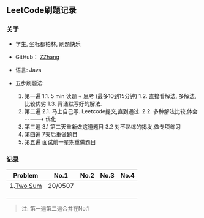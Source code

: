 ## LeetCode刷题记录

### 关于
- 学生, 坐标都柏林, 刷题快乐

- GitHub： [ZZhang](https://github.com/ZhongyanZHANG)

- 语言: Java

- 五步刷题法: 
  1. 第一遍
     1.1. 5 min 读题 + 思考 (最多10到15分钟)
     1.2. 直接看解法, 多解法,比较优劣
     1.3. 背诵默写好的解法.
  2. 第二遍
      2.1. 马上自己写. Leetcode提交,直到通过.
      2.2. 多种解法比较,体会 -----> 优化
  3. 第三遍
       3.1 第二天重新做这道题目
       3.2 对不熟练的揭发,做专项练习
  4. 第四遍 
       7天后重做题目
  5. 第五遍
       面试前一星期重做题目

### 记录
| Problem    | No.1    | No.2 | No.3 | No.4 |
| ---------- | ------- | ---- | ---- | ---- |
| 1.[Two Sum](1.TwoSum/Solution.java) | 20/0507 |      |      |      |
|            |         |      |      |      |
|            |         |      |      |      |
|            |         |      |      |      |

> 注: 第一遍第二遍合并在No.1